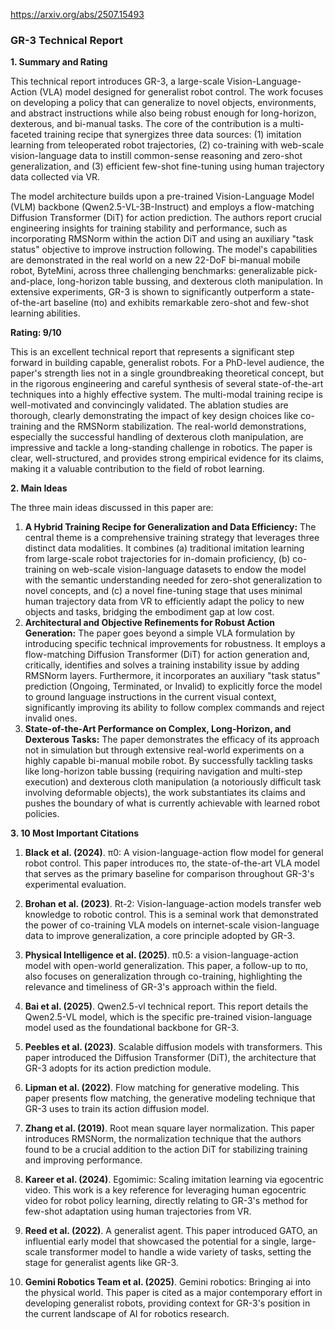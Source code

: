 https://arxiv.org/abs/2507.15493

### GR-3 Technical Report

**1. Summary and Rating**

This technical report introduces GR-3, a large-scale Vision-Language-Action (VLA) model designed for generalist robot control. The work focuses on developing a policy that can generalize to novel objects, environments, and abstract instructions while also being robust enough for long-horizon, dexterous, and bi-manual tasks. The core of the contribution is a multi-faceted training recipe that synergizes three data sources: (1) imitation learning from teleoperated robot trajectories, (2) co-training with web-scale vision-language data to instill common-sense reasoning and zero-shot generalization, and (3) efficient few-shot fine-tuning using human trajectory data collected via VR.

The model architecture builds upon a pre-trained Vision-Language Model (VLM) backbone (Qwen2.5-VL-3B-Instruct) and employs a flow-matching Diffusion Transformer (DiT) for action prediction. The authors report crucial engineering insights for training stability and performance, such as incorporating RMSNorm within the action DiT and using an auxiliary "task status" objective to improve instruction following. The model's capabilities are demonstrated in the real world on a new 22-DoF bi-manual mobile robot, ByteMini, across three challenging benchmarks: generalizable pick-and-place, long-horizon table bussing, and dexterous cloth manipulation. In extensive experiments, GR-3 is shown to significantly outperform a state-of-the-art baseline (πο) and exhibits remarkable zero-shot and few-shot learning abilities.

**Rating: 9/10**

This is an excellent technical report that represents a significant step forward in building capable, generalist robots. For a PhD-level audience, the paper's strength lies not in a single groundbreaking theoretical concept, but in the rigorous engineering and careful synthesis of several state-of-the-art techniques into a highly effective system. The multi-modal training recipe is well-motivated and convincingly validated. The ablation studies are thorough, clearly demonstrating the impact of key design choices like co-training and the RMSNorm stabilization. The real-world demonstrations, especially the successful handling of dexterous cloth manipulation, are impressive and tackle a long-standing challenge in robotics. The paper is clear, well-structured, and provides strong empirical evidence for its claims, making it a valuable contribution to the field of robot learning.

**2. Main Ideas**

The three main ideas discussed in this paper are:

1.  **A Hybrid Training Recipe for Generalization and Data Efficiency:** The central theme is a comprehensive training strategy that leverages three distinct data modalities. It combines (a) traditional imitation learning from large-scale robot trajectories for in-domain proficiency, (b) co-training on web-scale vision-language datasets to endow the model with the semantic understanding needed for zero-shot generalization to novel concepts, and (c) a novel fine-tuning stage that uses minimal human trajectory data from VR to efficiently adapt the policy to new objects and tasks, bridging the embodiment gap at low cost.
2.  **Architectural and Objective Refinements for Robust Action Generation:** The paper goes beyond a simple VLA formulation by introducing specific technical improvements for robustness. It employs a flow-matching Diffusion Transformer (DiT) for action generation and, critically, identifies and solves a training instability issue by adding RMSNorm layers. Furthermore, it incorporates an auxiliary "task status" prediction (Ongoing, Terminated, or Invalid) to explicitly force the model to ground language instructions in the current visual context, significantly improving its ability to follow complex commands and reject invalid ones.
3.  **State-of-the-Art Performance on Complex, Long-Horizon, and Dexterous Tasks:** The paper demonstrates the efficacy of its approach not in simulation but through extensive real-world experiments on a highly capable bi-manual mobile robot. By successfully tackling tasks like long-horizon table bussing (requiring navigation and multi-step execution) and dexterous cloth manipulation (a notoriously difficult task involving deformable objects), the work substantiates its claims and pushes the boundary of what is currently achievable with learned robot policies.

**3. 10 Most Important Citations**

1.  **Black et al. (2024)**. π0: A vision-language-action flow model for general robot control. This paper introduces πο, the state-of-the-art VLA model that serves as the primary baseline for comparison throughout GR-3's experimental evaluation.

2.  **Brohan et al. (2023)**. Rt-2: Vision-language-action models transfer web knowledge to robotic control. This is a seminal work that demonstrated the power of co-training VLA models on internet-scale vision-language data to improve generalization, a core principle adopted by GR-3.

3.  **Physical Intelligence et al. (2025)**. π0.5: a vision-language-action model with open-world generalization. This paper, a follow-up to πο, also focuses on generalization through co-training, highlighting the relevance and timeliness of GR-3's approach within the field.

4.  **Bai et al. (2025)**. Qwen2.5-vl technical report. This report details the Qwen2.5-VL model, which is the specific pre-trained vision-language model used as the foundational backbone for GR-3.

5.  **Peebles et al. (2023)**. Scalable diffusion models with transformers. This paper introduced the Diffusion Transformer (DiT), the architecture that GR-3 adopts for its action prediction module.

6.  **Lipman et al. (2022)**. Flow matching for generative modeling. This paper presents flow matching, the generative modeling technique that GR-3 uses to train its action diffusion model.

7.  **Zhang et al. (2019)**. Root mean square layer normalization. This paper introduces RMSNorm, the normalization technique that the authors found to be a crucial addition to the action DiT for stabilizing training and improving performance.

8.  **Kareer et al. (2024)**. Egomimic: Scaling imitation learning via egocentric video. This work is a key reference for leveraging human egocentric video for robot policy learning, directly relating to GR-3's method for few-shot adaptation using human trajectories from VR.

9.  **Reed et al. (2022)**. A generalist agent. This paper introduced GATO, an influential early model that showcased the potential for a single, large-scale transformer model to handle a wide variety of tasks, setting the stage for generalist agents like GR-3.

10. **Gemini Robotics Team et al. (2025)**. Gemini robotics: Bringing ai into the physical world. This paper is cited as a major contemporary effort in developing generalist robots, providing context for GR-3's position in the current landscape of AI for robotics research.
